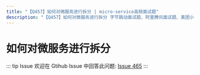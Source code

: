 ```yaml
---
title: "【Q457】如何对微服务进行拆分 | micro-service高频面试题"
description: "【Q457】如何对微服务进行拆分 字节跳动面试题、阿里腾讯面试题、美团小米面试题。"
---
```


# 如何对微服务进行拆分

::: tip Issue
欢迎在 Gtihub Issue 中回答此问题: [Issue 465](https://github.com/shfshanyue/Daily-Question/issues/465)
:::
